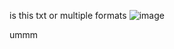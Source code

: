 is this txt or multiple formats 
![image](https://github.com/killer1panda/killer1panda.github.io/assets/130059990/f3fba59f-d315-4bbc-a8f3-ba906e67e0bd)

ummm
